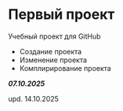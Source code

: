 # Первый проект
Учебный проект для GitHub
- Создание проекта
- Изменение проекта
- Комплирирование проекта

***07.10.2025***

upd. 14.10.2025
